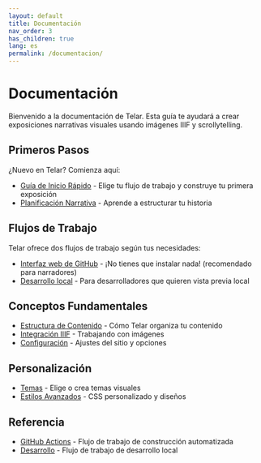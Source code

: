 ```yaml
---
layout: default
title: Documentación
nav_order: 3
has_children: true
lang: es
permalink: /documentacion/
---
```


# Documentación

Bienvenido a la documentación de Telar. Esta guía te ayudará a crear exposiciones narrativas visuales usando imágenes IIIF y scrollytelling.

## Primeros Pasos

¿Nuevo en Telar? Comienza aquí:

- [Guía de Inicio Rápido](1-primeros-pasos/) - Elige tu flujo de trabajo y construye tu primera exposición
- [Planificación Narrativa](1-primeros-pasos/) - Aprende a estructurar tu historia

## Flujos de Trabajo

Telar ofrece dos flujos de trabajo según tus necesidades:

- [Interfaz web de GitHub](2-flujos-de-trabajo/1-interfaz-web/) - ¡No tienes que instalar nada! (recomendado para narradores)
- [Desarrollo local](2-flujos-de-trabajo/2-desarrollo-local/) - Para desarrolladores que quieren vista previa local

## Conceptos Fundamentales

- [Estructura de Contenido](3-estructura-de-contenido/) - Cómo Telar organiza tu contenido
- [Integración IIIF](4-integracion-iiif/) - Trabajando con imágenes
- [Configuración](5-configuracion/) - Ajustes del sitio y opciones

## Personalización

- [Temas](6-personalizacion/1-temas/) - Elige o crea temas visuales
- [Estilos Avanzados](6-personalizacion/2-estilos/) - CSS personalizado y diseños

## Referencia

- [GitHub Actions](7-referencia/1-github-actions/) - Flujo de trabajo de construcción automatizada
- [Desarrollo](7-referencia/2-desarrollo/) - Flujo de trabajo de desarrollo local
